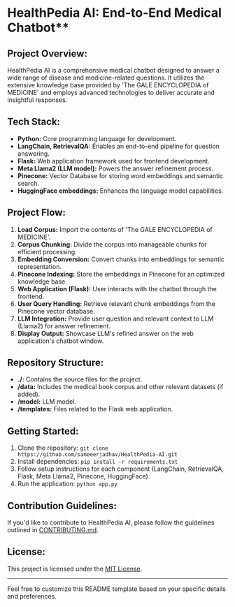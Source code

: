 # HealthPedia AI: End-to-End Medical Chatbot**

## Project Overview:

HealthPedia AI is a comprehensive medical chatbot designed to answer a wide range of disease and medicine-related questions. It utilizes the extensive knowledge base provided by 'The GALE ENCYCLOPEDIA of MEDICINE' and employs advanced technologies to deliver accurate and insightful responses.

## Tech Stack:

- **Python:** Core programming language for development.
- **LangChain, RetrievalQA:** Enables an end-to-end pipeline for question answering.
- **Flask:** Web application framework used for frontend development.
- **Meta Llama2 (LLM model):** Powers the answer refinement process.
- **Pinecone:** Vector Database for storing word embeddings and semantic search.
- **HuggingFace embeddings:** Enhances the language model capabilities.

## Project Flow:

1. **Load Corpus:** Import the contents of 'The GALE ENCYCLOPEDIA of MEDICINE'.
2. **Corpus Chunking:** Divide the corpus into manageable chunks for efficient processing.
3. **Embedding Conversion:** Convert chunks into embeddings for semantic representation.
4. **Pinecone Indexing:** Store the embeddings in Pinecone for an optimized knowledge base.
5. **Web Application (Flask):** User interacts with the chatbot through the frontend.
6. **User Query Handling:** Retrieve relevant chunk embeddings from the Pinecone vector database.
7. **LLM Integration:** Provide user question and relevant context to LLM (Llama2) for answer refinement.
8. **Display Output:** Showcase LLM's refined answer on the web application's chatbot window.

## Repository Structure:

- **./:** Contains the source files for the project.
- **/data:** Includes the medical book corpus and other relevant datasets (if added).
- **/model:** LLM model.
- **/templates:** Files related to the Flask web application.

## Getting Started:

1. Clone the repository: `git clone https://github.com/sameeerjadhav/HealthPedia-AI.git`
2. Install dependencies: `pip install -r requirements.txt`
3. Follow setup instructions for each component (LangChain, RetrievalQA, Flask, Meta Llama2, Pinecone, HuggingFace).
4. Run the application: `python app.py`

## Contribution Guidelines:

If you'd like to contribute to HealthPedia AI, please follow the guidelines outlined in [CONTRIBUTING.md](./docs/CONTRIBUTING.md).

## License:

This project is licensed under the [MIT License](LICENSE).

---

Feel free to customize this README template based on your specific details and preferences.
